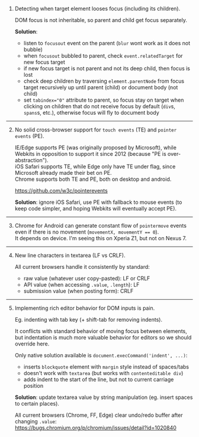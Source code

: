 1. Detecting when target element looses focus (including its children).  

    DOM focus is not inheritable, so parent and child get focus separately.  

    **Solution**:
    - listen to `focusout` event on the parent (`blur` wont work as it does not bubble)
    - when `focusout` bubbled to parent, check `event.relatedTarget` for new focus target
    - if new focus target is not parent and not its deep child, then focus is lost
    - check deep children by traversing `element.parentNode` from focus target recursively up until parent (child) or document body (not child)
    - set `tabindex="0"` attribute to parent, so focus stay on target when clicking on children that do not receive focus by default (`div`s, `spans`s, etc.), otherwise focus will fly to document body

---

2. No solid cross-browser support for `touch events` (TE) and `pointer events` (PE).  

    IE/Edge supports PE (was originally proposed by Microsoft), while Webkits in opposition to support it since 2012 (because "PE is over-abstraction").  
    iOS Safari supports TE, while Edge only have TE under flag, since Microsoft already made their bet on PE.  
    Chrome supports both TE and PE, both on desktop and android.  

    https://github.com/w3c/pointerevents  

    **Solution**: ignore iOS Safari, use PE with fallback to mouse events (to keep code simpler, and hoping Webkits will eventually accept PE).

---

3. Chrome for Android can generate constant flow of `pointermove` events even if there is no movement (`movementX, movementY == 0`).  
It depends on device. I'm seeing this on Xperia Z1, but not on Nexus 7.

---

4. New line characters in textarea (LF vs CRLF).

    All current browsers handle it consistently by standard:

    - raw value (whatever user copy-pasted): LF or CRLF
    - API value (when accessing `.value`, `.length`): LF
    - submission value (when posting form): CRLF

---

5. Implementing rich editor behavior for DOM inputs is pain.

    Eg. indenting with tab key (+ shift-tab for removing indents).

    It conflicts with standard behavior of moving focus between elements, but indentation is much more valuable behavior for editors so we should override here.

    Only native solution available is `document.execCommand('indent', ...)`:
      - inserts `blockquote` element with `margin` style instead of spaces/tabs
      - doesn't work with `textarea` (but works with `contenteditable div`)
      - adds indent to the start of the line, but not to current carriage position

    **Solution**: update textarea value by string manipulation (eg. insert spaces to certain places).

    All current browsers (Chrome, FF, Edge) clear undo/redo buffer after changing `.value`:  
    https://bugs.chromium.org/p/chromium/issues/detail?id=1020840  